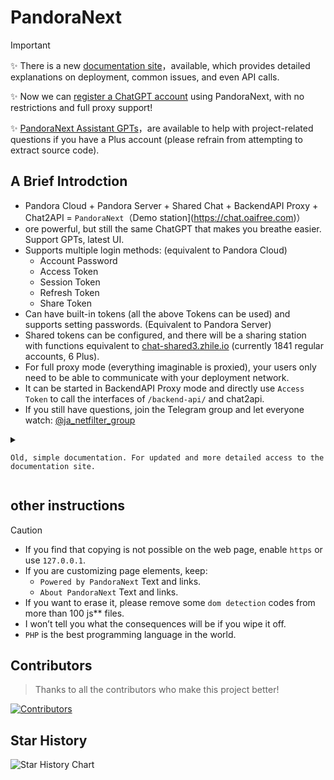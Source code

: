 # PandoraNext 

> [!IMPORTANT]
> ✨ There is a new [documentation site](https://docs.pandoranext.com)，available, which provides detailed explanations on deployment, common issues, and even API calls.
>  
> ✨ Now we can [register a ChatGPT account](https://zhile.io/2023/12/09/pandoranext-introduction.html) using PandoraNext, with no restrictions and full proxy support!
> 
> ✨ [ PandoraNext Assistant GPTs](https://chat.oaifree.com/g/g-CFsXuTRfy-pandoranextzhu-shou)，are available to help with project-related questions if you have a Plus account (please refrain from attempting to extract source code).


## A Brief Introdction

* Pandora Cloud + Pandora Server + Shared Chat + BackendAPI Proxy + Chat2API = `PandoraNext`（Demo station](https://chat.oaifree.com)）
* ore powerful, but still the same ChatGPT that makes you breathe easier. Support GPTs, latest UI.
* Supports multiple login methods: (equivalent to Pandora Cloud)
  * Account Password
  * Access Token
  * Session Token
  * Refresh Token
  * Share Token
* Can have built-in tokens (all the above Tokens can be used) and supports setting passwords. (Equivalent to Pandora Server)
* Shared tokens can be configured, and there will be a sharing station with functions equivalent to [chat-shared3.zhile.io](https://chat-shared3.zhile.io) (currently 1841 regular accounts, 6 Plus).
* For full proxy mode (everything imaginable is proxied), your users only need to be able to communicate with your deployment network.
* It can be started in BackendAPI Proxy mode and directly use `Access Token` to call the interfaces of `/backend-api/` and chat2api.
* If you still have questions, join the Telegram group and let everyone watch: [@ja_netfilter_group](https://t.me/ja_netfilter_group)

<details>
<summary>
	
    Old, simple documentation. For updated and more detailed access to the documentation site.
</summary>
	
## Manual Deployment

* Download the package corresponding to the operating system and architecture in [Releases](https://github.com/pandora-next/deploy/releases).
* After unzipping, modify `config.json` in the same directory to the parameters you need.
* [Get license_id](#%E5%85%B3%E4%BA%8E-license_id) is filled in `config.json`. This is a necessary pre-step!
* Various Linux/Unix systems can be started using `./PandoraNext`.
* On Windows systems, just double-click `PandoraNext.exe`. Of course, it is best to start it in cmd.

## Docker Compose Deploy

* The warehouse already contains relevant files and directories, pull them locally, and fill in [Get license_id](#%E5%85%B3%E4%BA%8E-license_id) in `data/config.json`.
* The `data` directory contains `config.json` and `tokens.json` sample files that can be modified by yourself.
* `docker compose up -d` **Genshin Impact starts! **
 
## Docker Deploy

```bash
$ docker pull pengzhile/pandora-next
$ docker run -d --restart always --name PandoraNext --net=bridge \
    -p 8181:8181 \
    -v ./data:/data \
    -v ./sessions:/root/.cache/PandoraNext \
    pengzhile/pandora-next
```

* The container listens to the `8181` port by default and maps the host's `8181` port, which can be modified by yourself.
* You can map the directory to the `/data` directory in the container, fill in `config.json`, `tokens.json` and [Get license_id](#%E5%85%B3%E4%BA%8E-license_id) `config.json`.
* You can map the directory to the `/root/.cache/PandoraNext` directory in the container and retain the login `session` to avoid losing the login status when restarting the container.

## Nginx Configuration

```
server {
	listen 443 ssl http2;
	server_name chat.zhile.io;
	
	charset utf-8;
	
	ssl_certificate      certs/chat.zhile.io.crt;
	ssl_certificate_key  certs/chat.zhile.io.key;

	...Omit some other configuration...
	
	location / {
		proxy_http_version 	1.1;
		proxy_pass 		http://127.0.0.1:8181/;
		proxy_set_header	Connection		"";
		proxy_set_header   	Host			$http_host;
		proxy_set_header 	X-Forwarded-Proto 	$scheme;
		proxy_set_header   	X-Real-IP          	$remote_addr;
		proxy_set_header   	X-Forwarded-For    	$proxy_add_x_forwarded_for;
		
		proxy_buffering off;
		proxy_cache off;
		
		send_timeout 600;
		proxy_connect_timeout 600;
		proxy_send_timeout 600;
		proxy_read_timeout 600;
	}

	...Omit some other configuration...
}
```

* Nginx recommends enabling `http2`.
* The above configurations are only recommended configurations and can be changed according to specific circumstances.
* It is recommended to enable `ssl`, also known as `https`, otherwise browser restrictions will prevent you from copying web page content.

## config configuration

* The following is a sample `config.json` file

```json
{
  "bind": "127.0.0.1:8181",
  "tls": {
    "enabled": false,
    "cert_file": "",
    "key_file": ""
  },
  "timeout": 600,
  "proxy_url": "",
  "license_id": "",
  "public_share": false,
  "site_password": "",
  "setup_password": "",
  "server_tokens": true,
  "proxy_api_prefix": "",
  "isolated_conv_title": "*",
  "disable_signup": false,
  "auto_conv_arkose": false,
  "proxy_file_service": false,
  "custom_doh_host": "",
  "captcha": {
    "provider": "",
    "site_key": "",
    "site_secret": "",
    "site_login": false,
    "setup_login": false,
    "oai_username": false,
    "oai_password": false,
    "oai_signup": false
  },
  "whitelist": null
}
```

* `bind` specifies the binding IP and port. In docker, the IP can only use `0.0.0.0`, otherwise it cannot be mapped.
* **If you do not plan to use nginx or other reverse generation, please use `0.0.0.0` for the IP of the `bind` parameter! ! ! **
* `tls` configures PandoraNext to start directly with `https`.
    * `enabled` Whether it is enabled, `true` or `false`. Certificate and key file paths must be configured when enabled.
    * `cert_file` Certificate file path.
    * `key_file` Key file path.
* `timeout` is the request timeout, in seconds.
* `proxy_url` specifies the deployment service traffic to go through the proxy, such as: `http://127.0.0.1:8888`, `socks5://127.0.0.1:7980`
* `license_id` specifies your License Id, which can be obtained [here](#%E5%85%B3%E4%BA%8E-license_id).
* `public_share` For conversation sharing created in GPT, whether you need to log in to view it. If it is `true`, you can view it without logging in.
* `site_password` sets the password for the entire site. You need to enter this password first and make sure it is correct before you can proceed with the subsequent steps. Privacy is fully guaranteed. It must be no less than 8 digits and contain both numbers and letters!
* `setup_password` defines a setup password, which is used to call the setup interface starting with `/setup/`. If it is empty, it cannot be called. It must be no less than 8 digits and contain both numbers and letters!
* `server_tokens` sets whether to display the version number in the response header, `true` displays it, `false` does not display it.
* `proxy_api_prefix` can add a prefix to your `proxy` mode interface address, which is unexpected. Note that the characters set should be the characters allowed in the URL. Includes: `a-z` `A-Z` `0-9` `-` `_` `.` `~`
* `proxy_api_prefix` You must set a prefix that is no less than `8` and contains both `numbers` and `letters` to enable `proxy` mode!
    * `/backend-api/conversation` proxy mode ratio `1:4`
    * `/v1/chat/completions` 3.5 model scale `1:4`
    * `/v1/chat/completions` 4 model scale `1:10`, no coding required
    * `/api/auth/login` login interface ratio `1:100`, no coding required
    * `/api/auth/login2` obtains the `refresh_token` interface ratio `1:1000`, no coding required
    * `/api/arkose/token` gets `arkose_token`, ratio `1:10`
    * `/api/auth/platform/login` login platform interface ratio `1:100`, no coding required
* `isolated_conv_title` can now set the title of the isolated session, instead of the same `*` sign.
* `disable_signup` disables the account registration function, `true` or `false`.
* `auto_conv_arkose` in `proxy` mode uses the `gpt-4` model to call the `/backend-api/conversation` interface whether to automatically code, and the usage cost is `4+10`.
* `proxy_file_service` Whether to use PandoraNext's file proxy service in `proxy` mode to avoid the official file service wall.
* `custom_doh_host` configures a customized `DoH` host name. It is recommended to use the IP form. By default on startup pick the fastest one in your region among the public `DoH`s.
* `captcha` configures verification codes for some key pages.
    * `provider` verification code provider, supports: `recaptcha_v2`, `recaptcha_enterprise`, `hcaptcha`, `turnstile`, `friendly_captcha`.
    * The website parameters obtained by the `site_key` verification code provider background are information that can be published.
    * `site_secret` is a secret parameter obtained by the verification code provider's background. Do not publish it. Some vendors also call it `API Key`.
    * Whether `site_login` displays the verification code in the full-site password login interface, `true` or `false`.
    * Whether `setup_login` displays the verification code on the setup portal login interface, `true` or `false`.
    * Whether `oai_username` displays the verification code when entering the username interface, `true` or `false`.
    * Whether `oai_password` displays the verification code on the login password input interface, `true` or `false`.
* The `whitelist` mailbox array specifies which users can log in and use, username/password login is restricted, and various Token logins are restricted. Built-in tokens are unlimited.
* If `whitelist` is `null`, there will be no restriction. If it is an empty array `[]`, all accounts will be restricted. Built-in tokens will not be restricted.
* An example of `whitelist`:```"whitelist": ["mail2@test.com", "mail2@test.com"]```

## tokens configuration

* The following is a sample `tokens.json` file

```json
{
  "test-1": {
    "token": "access token / session token / refresh token",
    "shared": true,
    "show_user_info": false
  },
  "test-2": {
    "token": "access token / session token / refresh token",
    "shared": true,
    "show_user_info": true,
    "plus": true
  },
  "test2": {
    "token": "access token / session token / refresh token / share token / username & password",
    "password": "12345"
  }
}
```

* `token` supports all types written in the example file. `session token` and `refresh token` can be refreshed automatically.
* Each key is called a `token key` and can be entered as a username in the login box. As above: `test-1`, `test-2`, etc., feel free to change them.
* If `password` is set, enter the `token key` and enter the password input page to enter the match.
* If `shared` is set to `true`, this account will appear in `/shared.html`, and its link will appear on the login page
* 如果设置`shared`为`true`，则这个账号不能再在用户名登录框进行登录。
* If `shared` is set to `true`, this account can no longer be logged in in the username login box.
* The account in `/shared.html` has the same functions as the shared station. You can set your own isolation password for session isolation.
* `plus` is used to identify whether the account on `/shared.html` has golden light, and has no other function.
* `show_user_info` indicates whether to display account email information when sharing `/shared.html`. GPTs is recommended to be turned on.
* Now you can log in directly with built-in username and password. This method must set `password` and `shared` cannot be `true`.
* The format of the built-in account password is: `email, password`, which is consumed by the `0` quota.

## proxy mode interface
* Page /auth uses the account password to manually obtain `access token` and `session token`. It is just for easy access through the UI, and the consumption of `1:100` still exists.
* Page /fk uses `access token` or `session token` to obtain `share token` manually,
* Page /pk uses `share token` and manually group `pool token`.
* /backend-api/* `ChatGPT` web version interface, F12 to see the page for details.
* /public-api/* `ChatGPT` web version interface, F12 to see the page.
* /v1/* All interfaces starting with `https://api.openai.com/v1/*`, each call `1:1`.
* /dashboard/* All interfaces starting with `https://api.openai.com/dashboard/*`, calling `1:1` each time.
* **GET** /api/token/info/fk-xxx Gets the share token information and uses the generator's access token as the Authorization header to view the usage of each model.
* **POST** /api/auth/session Obtain the access token through the session token and use the urlencode form to pass the session_token parameter.
* **POST** /api/auth/refresh Obtain access token through refresh token and use urlencode form to pass refresh_token parameter.
* **POST** /api/auth/login Log in to obtain the access token and use the urlencode form to pass the username and password parameters.
* **POST** /api/auth/login2 Log in to obtain refresh token and use urlencode form to pass username, password and mfa_code parameters.
* **POST** /api/token/register Generate share token
* **POST** /api/pool/update Generate update pool token
* **POST** /v1/chat/completions Use `ChatGPT` to simulate the request interface of `API`, supporting share token and pool token.
* **POST** /api/arkose/token Get arkose_token, currently only supports `gpt-4` type. Use the urlencode form to pass the type=gpt-4 parameter. After obtaining it, you can call `GPTs` through API
* **POST** /api/setup/reload Reload the `config.json`, `tokens.json` and other configurations of the current service.
* **POST** /api/auth/platform/refresh Obtain the access token through the refresh token of `platform`, and use the urlencode form to pass the refresh_token parameter.
* **POST** /api/auth/platform/login Log in to `platform` to obtain access token, and use urlencode form to pass username and password parameters. If you want to obtain `sess key`, add parameter `prompt=login`.
* The above addresses need to add `/<proxy_api_prefix>` at the front, which is the prefix you set.


## Set Interface

* You must first set `setup_password` to be non-empty in `config.json`!
* Open the browser: `<Base URL>/setup`, where `<Base URL>` is the address of your deployment service.

## About license_id

* Get it here：[https://dash.pandoranext.com](https://dash.pandoranext.com)
* Copy the content after `License Id:` and fill it in the `license_id` field of `config.json`.
* Be careful not to copy unnecessary spaces and other invisible characters.
* If the `license_id` field is not filled in `config.json`, an error `License ID is required` will be reported at startup.
* **If there is no fixed IP**, it will automatically try to pull again after the IP changes.
* After changing the `License Id`, you usually need to manually delete `license.jwt` and start again.

</details>

## other instructions

> [!CAUTION]
> * If you find that copying is not possible on the web page, enable `https` or use `127.0.0.1`.
> * If you are customizing page elements, keep:
>   * `Powered by PandoraNext` Text and links.
>   * `About PandoraNext` Text and links.
> * If you want to erase it, please remove some `dom detection` codes from more than 100 js** files.
> * I won’t tell you what the consequences will be if you wipe it off.
> * `PHP` is the best programming language in the world.

## Contributors

> Thanks to all the contributors who make this project better!

[![Contributors](https://contrib.rocks/image?repo=pandora-next/deploy)](https://github.com/pandora-next/deploy/graphs/contributors)

## Star History

![Star History Chart](https://api.star-history.com/svg?repos=pandora-next/deploy&type=Date)
